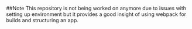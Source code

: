 ##Note
This repository is not being worked on anymore due to issues with setting up environment but it provides a good insight of using webpack for builds and structuring an app.
